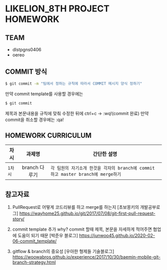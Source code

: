 # LIKELION_8TH PROJECT HOMEWORK

## TEAM
- dlstpgns0406
- oereo

## COMMIT 방식

```bash
$ git commit -m "팀에서 정하는 규칙에 따라서 COMMIT 메시지 양식 정하기"
```

만약 commit template를 사용할 경우에는

```bash
$ git commit
```
제목과 본문내용을 규칙에 맞춰 수정한 뒤에 ctrl+c -> :wq!(commit 완료) 만약 commit을 취소할 경우에는 :qa!
## HOMEWORK CURRICULUM

| 차시 | 과제명 | 간단한 설명 |
|---|:---:|---|
|`1차시`| branch 다루기 | `각 팀원의 자기소개 한것을 각자의 branch에 commit 하고 master branch에 merge하기`|

## 참고자료
1. PullRequest로 어떻게 코드리뷰를 하고 merge를 하는지
[초보몽키의 개발공부로그] https://wayhome25.github.io/git/2017/07/08/git-first-pull-request-story/

2. commit template 추가
why? commit 할때 제목, 본문을 자세하게 적어주면 협업에 도움이 되기 때문
[박준우 블로그] https://junwoo45.github.io/2020-02-06-commit_template/

3. gitflow & branch의 중요성
[우아한 형제들 기술블로그] 
https://woowabros.github.io/experience/2017/10/30/baemin-mobile-git-branch-strategy.html

